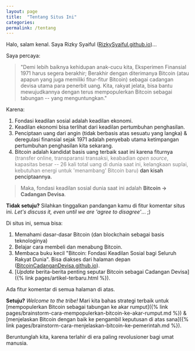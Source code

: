 ```yaml
---
layout: page
title:  "Tentang Situs Ini"
categories:
permalink: /tentang
---
```


Halo, salam kenal. Saya Rizky Syaiful ([RizkySyaiful.github.io](https://RizkySyaiful.github.io))...

Saya percaya:

> "Demi lebih baiknya kehidupan anak-cucu kita, Eksperimen Finansial 1971 harus segera berakhir; Berakhir dengan diterimanya Bitcoin (atau apapun yang juga memiliki fitur-fitur Bitcoin) sebagai cadangan devisa utama para penerbit uang. Kita, rakyat jelata, bisa bantu mewujudkannya dengan terus mempopulerkan Bitcoin sebagai tabungan -- yang menguntungkan."

Karena:

1. Fondasi keadilan sosial adalah keadilan ekonomi.
2. Keadilan ekonomi bisa terlihat dari keadilan pertumbuhan penghasilan.
3. Penciptaan uang dari angin (tidak berbasis atas sesuatu yang langka) & deregulasi finansial sejak 1971 adalah penyebab utama ketimpangan pertumbuhan penghasilan kita sekarang.
4. Bitcoin adalah kandidat basis uang terbaik saat ini karena fiturnya <span style="color:grey;">(transfer online, transparansi transaksi, keabadian *open source*, kapasitas besar -- 26 kali total uang di dunia saat ini, kelangkaan suplai, kebutuhan energi untuk 'menambang' Bitcoin baru)</span> dan kisah penciptaannya.

> Maka, fondasi keadilan sosial dunia saat ini adalah **Bitcoin → Cadangan Devisa**.

**Tidak setuju?** Silahkan tinggalkan pandangan kamu di fitur komentar situs ini. *Let's discuss it, even until we are 'agree to disagree'*... ;) 

Di situs ini, semua bisa:

1. Memahami dasar-dasar Bitcoin (dan blockchain sebagai basis teknologinya)
1. Belajar cara membeli dan menabung Bitcoin.
1. Membaca buku kecil "Bitcoin: Fondasi Keadilan Sosial bagi Seluruh Rakyat Dunia". Bisa diakses dari halaman depan ([BitcoinCadanganDevisa.github.io](/)).
1. [*Update* berita-berita penting seputar Bitcoin sebagai Cadangan Devisa]({% link pages/artikel-terbaru.html %}).

Ada fitur komentar di semua halaman di atas.

**Setuju?** *Welcome to the tribe!* Mari kita bahas strategi terbaik untuk [mempopulerkan Bitcoin sebagai tabungan ke akar rumput]({% link pages/brainstorm-cara-mempopulerkan-bitcoin-ke-akar-rumput.md %}) & [menjelaskan Bitcoin dengan baik ke pengambil keputusan di atas sana]({% link pages/brainstorm-cara-menjelaskan-bitcoin-ke-pemerintah.md %}).

Beruntunglah kita, karena terlahir di era paling revolusioner bagi umat manusia.